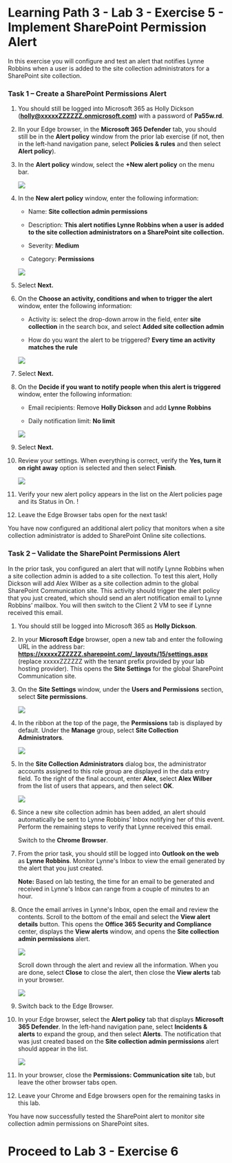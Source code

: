 # Learning Path 3 - Lab 3 - Exercise 5 - Implement SharePoint Permission Alert


In this exercise you will configure and test an alert that notifies Lynne Robbins when a user is added to the site collection administrators for a SharePoint site collection.

### Task 1 – Create a SharePoint Permissions Alert

1. You should still be logged into Microsoft 365 as Holly Dickson (**holly@xxxxxZZZZZZ.onmicrosoft.com)** with a password of **Pa55w.rd**.

2. IIn your Edge browser, in the **Microsoft 365 Defender** tab, you should still be in the **Alert policy** window from the prior lab exercise (if not, then in the left-hand navigation pane, select **Policies & rules** and then select **Alert policy**).

3. In the **Alert policy** window, select the **+New alert policy** on the menu bar.

	![](images/alert-policy-ex-5.png)

4. In the **New alert policy** window, enter the following information:

	- Name: **Site collection admin permissions**

	- Description: **This alert notifies Lynne Robbins when a user is added to the site collection administrators on a SharePoint site collection.**

	- Severity: **Medium**

	- Category: **Permissions**

	![](images/alert-share1.png)

5. Select **Next.**

6. On the **Choose an activity, conditions and when to trigger the alert** window, enter the following information:

	- Activity is: select the drop-down arrow in the field, enter **site collection** in the search box, and select **Added site collection admin**

	- How do you want the alert to be triggered? **Every time an activity matches the rule**

	![](images/alert-share2.png)

7. Select **Next.**

8. On the **Decide if you want to notify people when this alert is triggered** window, enter the following information:

	- Email recipients: Remove **Holly Dickson** and add **Lynne Robbins**

	- Daily notification limit: **No limit**

	![](images/alert-share3.png)

9. Select **Next.**

10. Review your settings. When everything is correct, verify the **Yes, turn it on right away** option is selected and then select **Finish**.

	![](images/alert-share4.png)

11. Verify your new alert policy appears in the list on the Alert policies page and its Status in On. !

12. Leave the Edge Browser tabs open for the next task!

You have now configured an additional alert policy that monitors when a site collection administrator is added to SharePoint Online site collections.

### Task 2 – Validate the  SharePoint Permissions Alert

In the prior task, you configured an alert that will notify Lynne Robbins when a site collection admin is added to a site collection. To test this alert, Holly Dickson will add Alex Wilber as a site collection admin to the global SharePoint Communication site. This activity should trigger the alert policy that you just created, which should send an alert notification email to Lynne Robbins’ mailbox. You will then switch to the Client 2 VM to see if Lynne received this email. 

1. You should still be logged into Microsoft 365 as **Holly Dickson**. 

2. In your **Microsoft Edge** browser, open a new tab and enter the following URL in the address bar: **https://xxxxxZZZZZZ.sharepoint.com/_layouts/15/settings.aspx** (replace xxxxxZZZZZZ with the tenant prefix provided by your lab hosting provider). This opens the **Site Settings** for the global SharePoint Communication site.

3. On the **Site Settings** window, under the **Users and Permissions** section, select **Site permissions**. 

	![](images/alert-share5.png)

4. In the ribbon at the top of the page, the **Permissions** tab is displayed by default. Under the **Manage** group, select **Site Collection Administrators**.

	![](images/alert-share6.png)

5. In the **Site Collection Administrators** dialog box, the administrator accounts assigned to this role group are displayed in the data entry field. To the right of the final account, enter **Alex**, select **Alex Wilber** from the list of users that appears, and then select **OK**. 

	![](images/alert-share7.png)

6. Since a new site collection admin has been added, an alert should automatically be sent to Lynne Robbins’ Inbox notifying her of this event. Perform the remaining steps to verify that Lynne received this email.

	‎‎Switch to the **Chrome Browser**. 

7. From the prior task, you should still be logged into **Outlook on the web** as **Lynne Robbins**. Monitor Lynne's Inbox to view the email generated by the alert that you just created. <br/>

	**Note:** Based on lab testing, the time for an email to be generated and received in Lynne's Inbox can range from a couple of minutes to an hour. 

8. Once the email arrives in Lynne's Inbox, open the email and review the contents. Scroll to the bottom of the email and select the **View alert details** button. This opens the **Office 365 Security and Compliance** center, displays the **View alerts** window, and opens the **Site collection admin permissions** alert. <br/>

	![](images/alert-share8.png)

	Scroll down through the alert and review all the information. When you are done, select **Close** to close the alert, then close the **View alerts** tab in your browser.

	![](images/alert-share9.png)

9. Switch back to the Edge Browser.

10. In your Edge browser, select the **Alert policy** tab that displays **Microsoft 365 Defender**. In the left-hand navigation pane, select **Incidents & alerts** to expand the group, and then select **Alerts**. The notification that was just created based on the **Site collection admin permissions** alert should appear in the list.

	![](images/alert-share10.png)

11. In your browser, close the **Permissions: Communication site** tab, but leave the other browser tabs open.

12. Leave your Chrome and Edge browsers open for the remaining tasks in this lab.

You have now successfully tested the SharePoint alert to monitor site collection admin permissions on SharePoint sites. 


# Proceed to Lab 3 - Exercise 6
